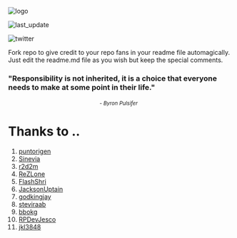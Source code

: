 ![logo](https://user-images.githubusercontent.com/57605485/133506342-f313bb68-8bb0-4d01-a4a4-e05faea4b865.png)
<!-- BE_GRATEFUL:START (LAST_UPDATE:format=DD-MMM-YYYY HH:mm) -->
![last_update](https://img.shields.io/badge/last%20update-25--Jul--2025%2007:23%20(GMT%200)-blue)
<!-- BE_GRATEFUL:END -->
<!-- BE_GRATEFUL:START (TWITTER:username=creador) -->
![twitter](https://img.shields.io/twitter/follow/creador?style=social)
<!-- BE_GRATEFUL:END -->

Fork repo to give credit to your repo fans in your readme file automagically.<br/>
Just edit the readme.md file as you wish but keep the special comments.

<!-- BE_GRATEFUL:START (QUOTES) -->
<h3>"Responsibility is not inherited, it is a choice that everyone needs to make at some point in their life."</h3>
&nbsp&nbsp&nbsp&nbsp&nbsp&nbsp&nbsp&nbsp&nbsp&nbsp&nbsp&nbsp&nbsp&nbsp&nbsp&nbsp&nbsp&nbsp&nbsp&nbsp&nbsp&nbsp&nbsp&nbsp&nbsp&nbsp&nbsp&nbsp&nbsp&nbsp&nbsp&nbsp&nbsp&nbsp&nbsp&nbsp&nbsp&nbsp&nbsp&nbsp&nbsp&nbsp&nbsp&nbsp&nbsp&nbsp&nbsp&nbsp&nbsp&nbsp&nbsp&nbsp<small><i>- Byron Pulsifer</i></small>
<!-- BE_GRATEFUL:END -->

<!-- BE_GRATEFUL:START (THANKS_TO) -->
# Thanks to ..
<ol>
<li><a href="https://github.com/puntorigen">puntorigen</a></li>
<li><a href="https://github.com/Sinevia">Sinevia</a></li>
<li><a href="https://github.com/r2d2m">r2d2m</a></li>
<li><a href="https://github.com/ReZLone">ReZLone</a></li>
<li><a href="https://github.com/FlashShri">FlashShri</a></li>
<li><a href="https://github.com/JacksonUptain">JacksonUptain</a></li>
<li><a href="https://github.com/godkingjay">godkingjay</a></li>
<li><a href="https://github.com/steviraab">steviraab</a></li>
<li><a href="https://github.com/bbokg">bbokg</a></li>
<li><a href="https://github.com/RPDevJesco">RPDevJesco</a></li>
<li><a href="https://github.com/jkl3848">jkl3848</a></li>
</ol>
<!-- BE_GRATEFUL:END -->
<br/>
